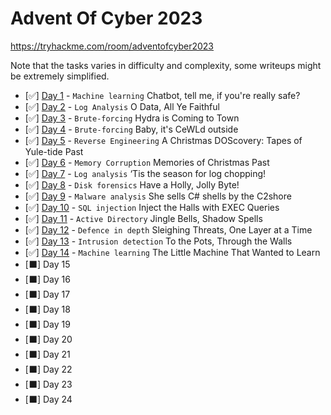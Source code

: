 # Advent Of Cyber 2023

https://tryhackme.com/room/adventofcyber2023

Note that the tasks varies in difficulty and complexity, some writeups might be extremely simplified.

- [✅] [Day 1](/writeups/aoc2023/day1/day1.md) - `Machine learning` Chatbot, tell me, if you're really safe?
- [✅] [Day 2](/writeups/aoc2023/day2/day2.md) - `Log Analysis` O Data, All Ye Faithful
- [✅] [Day 3](/writeups/aoc2023/day3/day3.md) - `Brute-forcing` Hydra is Coming to Town
- [✅] [Day 4](/writeups/aoc2023/day4/day4.md) - `Brute-forcing` Baby, it's CeWLd outside
- [✅] [Day 5](/writeups/aoc2023/day5/day5.md) - `Reverse Engineering` A Christmas DOScovery: Tapes of Yule-tide Past
- [✅] [Day 6](/writeups/aoc2023/day6/day6.md) - `Memory Corruption` Memories of Christmas Past
- [✅] [Day 7](/writeups/aoc2023/day7/day7.md) - `Log analysis` ‘Tis the season for log chopping!
- [✅] [Day 8](/writeups/aoc2023/day8/day8.md) - `Disk forensics` Have a Holly, Jolly Byte!
- [✅] [Day 9](/writeups/aoc2023/day9/day9.md) - `Malware analysis` She sells C# shells by the C2shore
- [✅] [Day 10](/writeups/aoc2023/day10/day10.md) - `SQL injection` Inject the Halls with EXEC Queries
- [✅] [Day 11](/writeups/aoc2023/day11/day11.md) - `Active Directory` Jingle Bells, Shadow Spells
- [✅] [Day 12](/writeups/aoc2023/day12/day12.md) - `Defence in depth` Sleighing Threats, One Layer at a Time
- [✅] [Day 13](/writeups/aoc2023/day13/day13.md) - `Intrusion detection` To the Pots, Through the Walls
- [✅] [Day 14](/writeups/aoc2023/day14/day14.md) - `Machine learning` The Little Machine That Wanted to Learn
- [⬛] Day 15  
- [⬛] Day 16
- [⬛] Day 17
- [⬛] Day 18
- [⬛] Day 19
- [⬛] Day 20
- [⬛] Day 21
- [⬛] Day 22
- [⬛] Day 23
- [⬛] Day 24